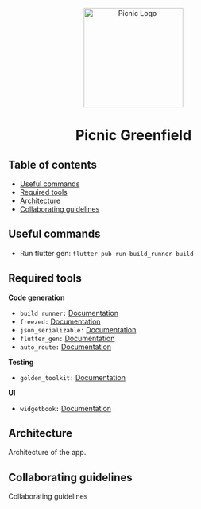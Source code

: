 <p align="center">
  <a href="https://flutter.io/">
    <img src="https://firebasestorage.googleapis.com/v0/b/amber-app-supercool.appspot.com/o/picnic_logo.png?alt=media&token=7ab7e86f-9a61-4c6c-9b44-d7bf1f3de235" alt="Picnic Logo" width=200 height=200>
  </a>
  
  <h1 align="center">Picnic Greenfield</h1>
    
## Table of contents

- [Useful commands](#useful-commands)
- [Required tools](#required-tools)
- [Architecture](#architecture)
- [Collaborating guidelines](#collaborating-guidelines)

## Useful commands
* Run flutter gen: `flutter pub run build_runner build`

## Required tools

**Code generation**
* `build_runner:` [Documentation](https://pub.dev/packages/build_runner)
* `freezed:` [Documentation](https://pub.dev/packages/freezed#install)
* `json_serializable:` [Documentation](https://pub.dev/packages/json_serializable)
* `flutter_gen:` [Documentation](https://pub.dev/packages/flutter_gen)
* `auto_route:` [Documentation](https://pub.dev/packages/auto_route)

**Testing**
* `golden_toolkit:` [Documentation](https://pub.dev/packages/golden_toolkit)

**UI**
* `widgetbook:` [Documentation](https://pub.dev/packages/widgetbook)

## Architecture
Architecture of the app.

## Collaborating guidelines
Collaborating guidelines
